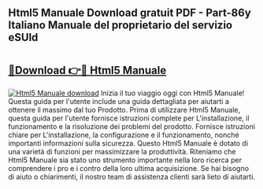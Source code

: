 ## Html5 Manuale Download gratuit PDF - Part-86y Italiano Manuale del proprietario del servizio eSUld

# <h2><a href="http://dfbny79.blite.top/?on=Html5+Manuale">🔗Download 👉🔴 Html5 Manuale</a></h2>

[![Html5 Manuale download](https://i.imgur.com/lujVjoI.png)](http://dfbny79.blite.top/?on=Html5+Manuale)
Inizia il tuo viaggio oggi con Html5 Manuale! Questa guida per l'utente include una guida dettagliata per aiutarti a ottenere il massimo dal tuo Prodotto. Prima di utilizzare Html5 Manuale, questa guida per l'utente fornisce istruzioni complete per L'installazione, il funzionamento e la risoluzione dei problemi del prodotto. Fornisce istruzioni chiare per L'installazione, la configurazione e il funzionamento, nonché importanti informazioni sulla sicurezza. Questo Html5 Manuale è dotato di una varietà di funzioni per massimizzare la produttività. Riteniamo che Html5 Manuale sia stato uno strumento importante nella loro ricerca per comprendere i pro e i contro della loro ultima acquisizione. Se hai bisogno di aiuto o chiarimenti, il nostro team di assistenza clienti sarà lieto di aiutarti.
